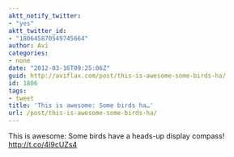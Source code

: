 ```yaml
---
aktt_notify_twitter:
- "yes"
aktt_twitter_id:
- "180645870549745664"
author: Avi
categories:
- none
date: "2012-03-16T09:25:06Z"
guid: http://aviflax.com/post/this-is-awesome-some-birds-ha/
id: 1806
tags:
- tweet
title: 'This is awesome: Some birds ha…'
url: /post/this-is-awesome-some-birds-ha/
---
```

This is awesome: Some birds have a heads-up display compass! <a href="http://t.co/4I9cUZs4" rel="nofollow">http://t.co/4I9cUZs4</a>
